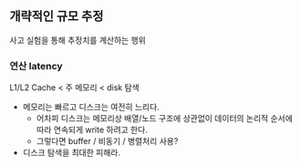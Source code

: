 ## 개략적인 규모 추정
사고 실험을 통해 추정치를 계산하는 행위

### 연산 latency
L1/L2 Cache < 주 메모리 < disk 탐색
* 메모리는 빠르고 디스크는 여전히 느리다.
  * 어차피 디스크는 메모리상 배열/노드 구조에 상관없이 데이터의 논리적 순서에 따라 연속되게 write 하려고 한다.
  * 그렇다면 buffer / 비동기 / 병렬처리 사용?
* 디스크 탐색을 최대한 피해라.
